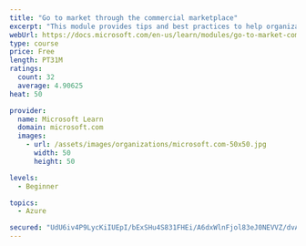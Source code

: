 ```yaml
---
title: "Go to market through the commercial marketplace"
excerpt: "This module provides tips and best practices to help organizations create their business plan for success in the commercial marketplace"
webUrl: https://docs.microsoft.com/en-us/learn/modules/go-to-market-commercial-marketplace/
type: course
price: Free
length: PT31M
ratings:
  count: 32
  average: 4.90625
heat: 50

provider:
  name: Microsoft Learn
  domain: microsoft.com
  images:
    - url: /assets/images/organizations/microsoft.com-50x50.jpg
      width: 50
      height: 50

levels:
  - Beginner

topics:
  - Azure

secured: "UdU6iv4P9LycKiIUEpI/bExSHu4S831FHEi/A6dxWlnFjol83eJ0NEVVZ/dvAPWtRxuiqGITiYgwsylDfAkWuVHmBle4r1mFWbADlQ1fQ8TylyXD5IJfao6qM3BWC4quKb7YUCjaPBlGYuoJLIqxSxO6dMMz8QKUYbUKzE8xRQCZ2NfKXPdPiOe138T+anBgUradOY7B1GfVCUUJP/m0smEMjFaaHiC+Z6tzvX3vAYTxuUwcAfKoEOFQ0N+0p4xDCI+4aZVWuuaO2dEWxZgjyugoPaaajaUcmj+wd5q9QT6alZPOqSgA8j4w2K3vtFnq1DB+D7YrZiHEOtCJ82vIYkFnBAIpqFqAOl4qscZemCRuR3oemyBMAl9W8kk/vBkgpuxf9g3S9W5Vir+BA/NwZ/pWznqV9rqRgibhDJyEZSg=;8JSLanghqGSKcXlbtxf0FA=="
---
```



